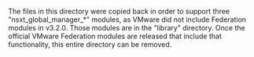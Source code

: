 The files in this directory were copied back in order to support three "nsxt_global_manager_*" modules, as VMware did not include Federation modules in v3.2.0.  Those modules are in the "library" directory.  Once the official VMware Federation modules are released that include that functionality, this entire directory can be removed.